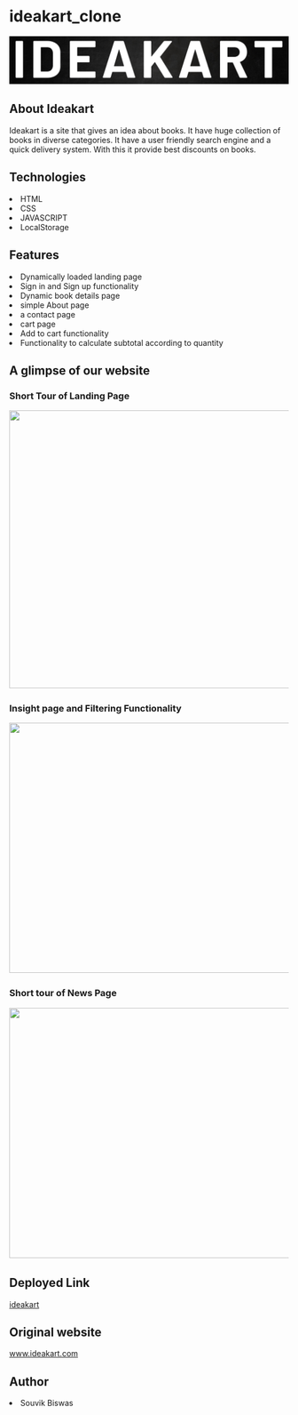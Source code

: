 # ideakart_clone


<img src="./img/1.png"/>

## About Ideakart
<p>Ideakart is a site that gives  an idea about  books. It have  huge collection of books in diverse categories.
It have a user friendly search engine and a quick delivery system. With this it provide best discounts on  books.  </p>

## Technologies 
<li> HTML </li>
<li> CSS </li>
<li> JAVASCRIPT </li>
<li> LocalStorage </li>

## Features

<li> Dynamically loaded landing page </li>
<li> Sign in and Sign up functionality </li>
<li> Dynamic book details page </li>
<li> simple About page  </li>
<li> a contact page </li>
<li> cart page </li>
<li> Add to cart functionality </li>
<li> Functionality to calculate subtotal according to quantity</li>


## A glimpse of our website


###  Short Tour of Landing Page


<img src="./gif/1.gif" width="900px" height="500px"/>


###  Insight page and Filtering Functionality


<img src="./gif/11.gif" width="900px" height="450px"/>



### Short tour of  News Page 


<img src="./gif/22.gif" width="900px" height="450px"/>

## Deployed Link
<a href="ubiquitous-sunshine-d0ac3f.netlify.app/">ideakart</a>

## Original website
<a href="https://ideakart.com/">www.ideakart.com</a>

## Author

<li>Souvik Biswas</li>


